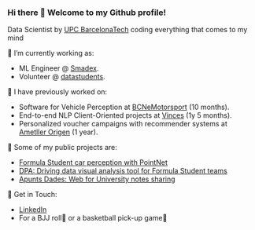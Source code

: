 ### Hi there 🫡 Welcome to my Github profile!

Data Scientist by [UPC BarcelonaTech](https://www.upc.edu/ca) coding everything that comes to my mind

🔭 I’m currently working as:
* ML Engineer @ [Smadex](https://smadex.com).
* Volunteer @ [datastudents](https://linktr.ee/datastudents).

🙌 I have previously worked on:
* Software for Vehicle Perception at [BCNeMotorsport](https://bcnemotorsport.upc.edu/home/) (10 months).
* End-to-end NLP Client-Oriented projects at [Vinces](https://www.vincesconsulting.com/ca/) (1y 5 months).
* Personalized voucher campaigns with recommender systems at [Ametller Origen](https://www.ametllerorigen.com/ca/) (1 year).

🌳 Some of my public projects are:
* [Formula Student car perception with PointNet](https://github.com/PauMatas/PointNet-FormulaStudent-I2R)
* [DPA: Driving data visual analysis tool for Formula Student teams](https://github.com/PauMatas/DPA-visual-analytics-tool)
* [Apunts Dades: Web for University notes sharing](https://github.com/data-students/apunts-dades)

🙌 Get in Touch:
* [LinkedIn](https://www.linkedin.com/in/pau-matas/)
* For a BJJ roll🥋 or a basketball pick-up game🏀

<!--
📚 I’m currently learning:
* [Design Patterns](https://www.oreilly.com/library/view/head-first-design/0596007124/)
* [Data Engineering](https://www.oreilly.com/library/view/fundamentals-of-data/9781098108298/)

**PauMatas/PauMatas** is a ✨ _special_ ✨ repository because its `README.md` (this file) appears on your GitHub profile.

Here are some ideas to get you started:

- 🔭 I’m currently working on ...
- 🌱 I’m currently learning ...
- 👯 I’m looking to collaborate on ...
- 🤔 I’m looking for help with ...
- 💬 Ask me about ...
- 📫 How to reach me: ...
- 😄 Pronouns: ...
- ⚡ Fun fact: ...
-->
